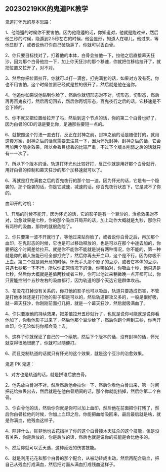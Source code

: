 ## 20230219KK的鬼道PK教学

鬼道打怀光的基本思路：

1、他隐遁的时候你不要害怕，因为他隐遁的话，你知道对，他就是跑过来，然后他三秒的时候，隐遁到2.5秒左右的时候，他会显形，知道人在哪儿，他过来，等他显形了，或者说他打你自己破隐遁了，你就可以丢白骨。

2、你只要目标找对了，打着他的本体，白骨会拉他一下，拉他之后直接幕天狂沙，因为那个白骨他拉一下，加上你天狂沙的那个移速，你就把位移给拉开了，就把位置又拉开了，对不对。

3、然后你把位置拉开，你就可以打一满套，打完满套的话，如果对方没有死，你也不用害怕，这个时候位置已经就是拉的很开了，然后就是他在追你。

4、他追你如果说他贴到你脸了，然后你就切形态对不对，切形态，切形态，然后再再百鬼夜行，然后再切回去，然后你再切形态，百鬼夜行之后的话，它移速是不会下降的。

5、你不就又把位置给拉开了吗，然后到这个节点的话，你的第二个白骨也好了，因为白骨的CD的话是要比你，足通那些要短一点的。

6、就按照这个打法一直去打，反正在封神之前，封神之前的话是随便打的，就用这套方案，封神之后的话就需要去注意一下，因为怀光封神，封神之后的话，它会再加两个隐身效果，所以会丢目标丢的比较严重，不过下个版本削弱之后的话就只有一一次了。

7、所以下个版本的话，轨道打怀光也比较好打，反正你就是用好那个白骨就行，用好白骨的控制和幕天狂沙的那个加移速就可以了。

6、再就是打完满套之后的百鬼夜行的那个加一速，因为怀光的话，它是有一个隐袭的，那个隐袭的话，你是它减速，减速的话，你百鬼夜行状态下，它是减不了你的。

血印开的时机：

1、开局的时候不能开，因为怀光的话，它的影子是有一个豆沙的，治愈效果对不对，治愈效果是七秒，你的那个吸血开局开的话，加上动作大概就是九秒，那你只有两秒的吸血，那你的就很危险了。

2、你只要第一波不开就行了，等他过来贴你脸了，或者说你白骨之后，再加那个血印，在鬼形态的时候，它也是可以移动释放的，也是可以在那个中途去加的，你要把这个时间差给拉开。就是你不能你不能就是说有两种情况，你不能的，第一种就是你的输入技能已经全部打完了，然后你再去开血印，这个是不行，因为你吸不上血。第二个就是刚开局的时候，怀光手头那个影子的豆沙，或者它本体的豆沙。只遇七秒那一下不行，所以你正常情况下的话，你哪怕对，你吸血十秒，他只遇是七秒，然后你大概就是差值两秒或者三秒，你可以他过来稍微晚一点开都可以，你只要能控制个五秒左右的吸血都行，因为轨道的那个天选它是群体攻击。

3、花没花打掉没有关系的，你打他的影子也可以吸血，轨道只要造成伤害，不管是打他本体还是打打他的影子都是可以的，然后轨道群攻又多的，一般是很好吸，就一幕天狂沙，你刚刚前面打几把，就是一个幕天狂沙，然后就吸满血了。

4、你只要跟他的持续效果，把差值拉开五秒就行了，也就是说你可能就是说你看他加了，你看他影子过来了，然后他那个豆沙给了，然后你跑个两到三秒，你再开血印，你无论如何你都会吸上去。

5、这样子你就保证了自己的一个续航，然后下个版本的话，没有封神的话，怀光就变得很脆很脆了，你就可以随便打。

6、而且克制轨道的话就只有怀光的这个效果，就是这个豆沙的治愈效果。

鬼道 PK 鬼道：

1、对方也是轨道的话，就是拼谁后放白骨。

2、他先放白骨对不对，然后然后他会拉你一下，然后你看他白骨出来，第一时间把花给拉丢出去，然后就是在他白骨期间的话，那个你就能挡掉，然后你第二个白骨。

3、你白骨他的话，然后你你就是你可以加上血印，然后他在前面把你打残了，然后你白骨拉他的时候，你加上血印之后，你能把血给吸回来，最后最后就是啥，就是你满血，他残血这样子。

4、除非什么，除非他也丢花挡掉了你的这个白骨接木天狂杀的这个技能，但是没有关系，你是后放的，你是后放的话，然后也就是说你的技能是会比他多的。

5、然后你就可以丢天选，这种延迟的伤害技能。

6、就是利用花花和那个白骨的那个配合，从被动转成主动，然后再配合吸血，把自己从残血打成满血，然后把对面从满血打成残血这样子。